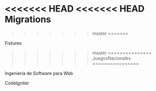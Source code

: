 <<<<<<< HEAD
<<<<<<< HEAD
Migrations
=======
>>>>>>> master
=======

Fixtures
>>>>>>> master
===============
JuegosNacionales
================

Ingenieria de Software para Web

CodeIgniter
